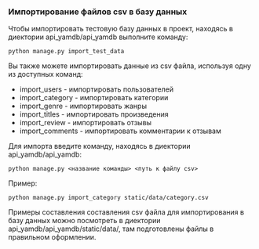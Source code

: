 ### Импортирование файлов csv в базу данных
Чтобы импортировать тестовую базу данных в проект, находясь в диектории api_yamdb/api_yamdb выполните команду:
```
python manage.py import_test_data
```
Вы также можете импортировать данные из csv файла, используя одну из доступных команд:
- import_users - импортировать пользователей
- import_category - импортировать категории
- import_genre - импортировать жанры
- import_titles - импортировать произведения
- import_review - импортировать отзывы
- import_comments - импортировать комментарии к отзывам

Для импорта введите команду, находясь в диектории api_yamdb/api_yamdb:

```
python manage.py <название команды> <путь к файлу csv>
```
Пример:

```
python manage.py import_category static/data/category.csv
```
Примеры составления составления csv файла для импортирования в базу данных можно посмотреть в диектории api_yamdb/api_yamdb/static/data/, там подготовлены файлы в правильном оформлении. 

